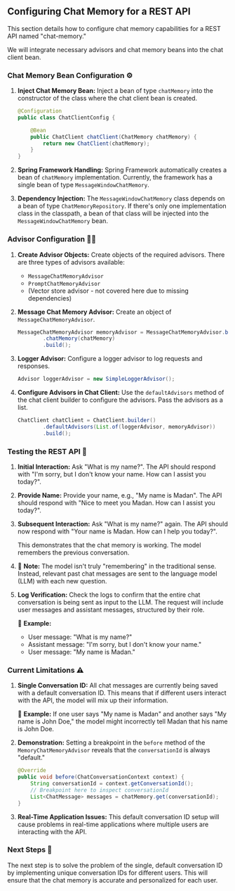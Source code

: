 ## Configuring Chat Memory for a REST API

This section details how to configure chat memory capabilities for a REST API named "chat-memory."

We will integrate necessary advisors and chat memory beans into the chat client bean.

### Chat Memory Bean Configuration ⚙️

1.  **Inject Chat Memory Bean:** Inject a bean of type `chatMemory` into the constructor of the class where the chat client bean is created.

    ```java
    @Configuration
    public class ChatClientConfig {

        @Bean
        public ChatClient chatClient(ChatMemory chatMemory) {
            return new ChatClient(chatMemory);
        }
    }
    ```

2.  **Spring Framework Handling:** Spring Framework automatically creates a bean of `chatMemory` implementation. Currently, the framework has a single bean of type `MessageWindowChatMemory`.

3.  **Dependency Injection:** The `MessageWindowChatMemory` class depends on a bean of type `ChatMemoryRepository`. If there's only one implementation class in the classpath, a bean of that class will be injected into the `MessageWindowChatMemory` bean.

### Advisor Configuration 🧑‍💻

1.  **Create Advisor Objects:** Create objects of the required advisors. There are three types of advisors available:
    *   `MessageChatMemoryAdvisor`
    *   `PromptChatMemoryAdvisor`
    *   (Vector store advisor - not covered here due to missing dependencies)

2.  **Message Chat Memory Advisor:** Create an object of `MessageChatMemoryAdvisor`.

    ```java
    MessageChatMemoryAdvisor memoryAdvisor = MessageChatMemoryAdvisor.builder()
            .chatMemory(chatMemory)
            .build();
    ```

3.  **Logger Advisor:** Configure a logger advisor to log requests and responses.

    ```java
    Advisor loggerAdvisor = new SimpleLoggerAdvisor();
    ```

4.  **Configure Advisors in Chat Client:** Use the `defaultAdvisors` method of the chat client builder to configure the advisors. Pass the advisors as a list.

    ```java
    ChatClient chatClient = ChatClient.builder()
            .defaultAdvisors(List.of(loggerAdvisor, memoryAdvisor))
            .build();
    ```

### Testing the REST API 🧪

1.  **Initial Interaction:** Ask "What is my name?". The API should respond with "I'm sorry, but I don't know your name. How can I assist you today?".

2.  **Provide Name:** Provide your name, e.g., "My name is Madan". The API should respond with "Nice to meet you Madan. How can I assist you today?".

3.  **Subsequent Interaction:** Ask "What is my name?" again. The API should now respond with "Your name is Madan. How can I help you today?".

    This demonstrates that the chat memory is working. The model remembers the previous conversation.

4.  📝 **Note:** The model isn't truly "remembering" in the traditional sense. Instead, relevant past chat messages are sent to the language model (LLM) with each new question.

5.  **Log Verification:** Check the logs to confirm that the entire chat conversation is being sent as input to the LLM. The request will include user messages and assistant messages, structured by their role.

    📌 **Example:**
    *   User message: "What is my name?"
    *   Assistant message: "I'm sorry, but I don't know your name."
    *   User message: "My name is Madan."

### Current Limitations ⚠️

1.  **Single Conversation ID:** All chat messages are currently being saved with a default conversation ID. This means that if different users interact with the API, the model will mix up their information.

    📌 **Example:** If one user says "My name is Madan" and another says "My name is John Doe," the model might incorrectly tell Madan that his name is John Doe.

2.  **Demonstration:** Setting a breakpoint in the `before` method of the `MemoryChatMemoryAdvisor` reveals that the `conversationId` is always "default."

    ```java
    @Override
    public void before(ChatConversationContext context) {
        String conversationId = context.getConversationId();
        // Breakpoint here to inspect conversationId
        List<ChatMessage> messages = chatMemory.get(conversationId);
    }
    ```

3.  **Real-Time Application Issues:** This default conversation ID setup will cause problems in real-time applications where multiple users are interacting with the API.

### Next Steps 🚀

The next step is to solve the problem of the single, default conversation ID by implementing unique conversation IDs for different users. This will ensure that the chat memory is accurate and personalized for each user.
